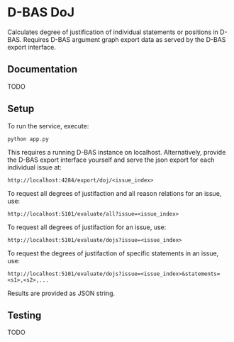 # D-BAS DoJ

Calculates degree of justification of individual statements or positions in
D-BAS. Requires D-BAS argument graph export data as served by the D-BAS export
interface.

## Documentation
TODO

## Setup

To run the service, execute:

    python app.py
    
This requires a running D-BAS instance on localhost.
Alternatively, provide the D-BAS export interface yourself and serve the json
export for each individual issue at:

    http://localhost:4284/export/doj/<issue_index>
    
To request all degrees of justifaction and all reason relations for an issue, use:

    http://localhost:5101/evaluate/all?issue=<issue_index>
    
To request all degrees of justifaction for an issue, use:

    http://localhost:5101/evaluate/dojs?issue=<issue_index>
    
To request the degrees of justifaction of specific statements in an issue, use:

    http://localhost:5101/evaluate/dojs?issue=<issue_index>&statements=<s1>,<s2>,...
    
Results are provided as JSON string. 

## Testing
TODO
